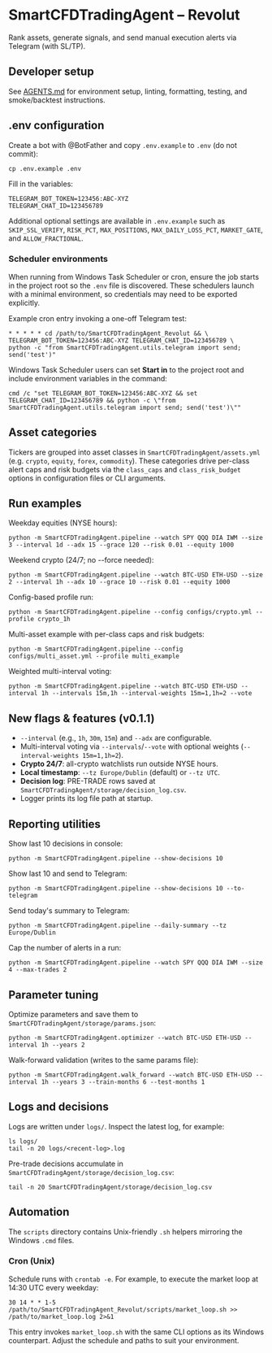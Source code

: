 # SmartCFDTradingAgent – Revolut

Rank assets, generate signals, and send manual execution alerts via Telegram (with SL/TP).

## Developer setup

See [AGENTS.md](AGENTS.md) for environment setup, linting, formatting, testing, and smoke/backtest instructions.

## .env configuration
Create a bot with @BotFather and copy `.env.example` to `.env` (do not commit):

```
cp .env.example .env
```

Fill in the variables:

```
TELEGRAM_BOT_TOKEN=123456:ABC-XYZ
TELEGRAM_CHAT_ID=123456789
```

Additional optional settings are available in `.env.example` such as
`SKIP_SSL_VERIFY`, `RISK_PCT`, `MAX_POSITIONS`, `MAX_DAILY_LOSS_PCT`,
`MARKET_GATE`, and `ALLOW_FRACTIONAL`.

### Scheduler environments
When running from Windows Task Scheduler or cron, ensure the job starts in the
project root so the `.env` file is discovered.  These schedulers launch with a
minimal environment, so credentials may need to be exported explicitly.

Example cron entry invoking a one-off Telegram test:

```
* * * * * cd /path/to/SmartCFDTradingAgent_Revolut && \
TELEGRAM_BOT_TOKEN=123456:ABC-XYZ TELEGRAM_CHAT_ID=123456789 \
python -c "from SmartCFDTradingAgent.utils.telegram import send; send('test')"
```

Windows Task Scheduler users can set **Start in** to the project root and
include environment variables in the command:

```
cmd /c "set TELEGRAM_BOT_TOKEN=123456:ABC-XYZ && set TELEGRAM_CHAT_ID=123456789 && python -c \"from SmartCFDTradingAgent.utils.telegram import send; send('test')\""
```

## Asset categories
Tickers are grouped into asset classes in `SmartCFDTradingAgent/assets.yml` (e.g. `crypto`, `equity`, `forex`, `commodity`).
These categories drive per-class alert caps and risk budgets via the `class_caps` and
`class_risk_budget` options in configuration files or CLI arguments.

## Run examples
Weekday equities (NYSE hours):
```
python -m SmartCFDTradingAgent.pipeline --watch SPY QQQ DIA IWM --size 3 --interval 1d --adx 15 --grace 120 --risk 0.01 --equity 1000
```
Weekend crypto (24/7; no --force needed):
```
python -m SmartCFDTradingAgent.pipeline --watch BTC-USD ETH-USD --size 2 --interval 1h --adx 10 --grace 10 --risk 0.01 --equity 1000
```
Config-based profile run:
```
python -m SmartCFDTradingAgent.pipeline --config configs/crypto.yml --profile crypto_1h
```

Multi-asset example with per-class caps and risk budgets:
```
python -m SmartCFDTradingAgent.pipeline --config configs/multi_asset.yml --profile multi_example
```

Weighted multi-interval voting:
```
python -m SmartCFDTradingAgent.pipeline --watch BTC-USD ETH-USD --interval 1h --intervals 15m,1h --interval-weights 15m=1,1h=2 --vote
```

## New flags & features (v0.1.1)
- `--interval` (e.g., `1h`, `30m`, `15m`) and `--adx` are configurable.
- Multi-interval voting via `--intervals`/`--vote` with optional weights
  (`--interval-weights 15m=1,1h=2`).
- **Crypto 24/7**: all-crypto watchlists run outside NYSE hours.
- **Local timestamp**: `--tz Europe/Dublin` (default) or `--tz UTC`.
- **Decision log**: PRE-TRADE rows saved at `SmartCFDTradingAgent/storage/decision_log.csv`.
- Logger prints its log file path at startup.

## Reporting utilities
Show last 10 decisions in console:
```
python -m SmartCFDTradingAgent.pipeline --show-decisions 10
```
Show last 10 and send to Telegram:
```
python -m SmartCFDTradingAgent.pipeline --show-decisions 10 --to-telegram
```
Send today's summary to Telegram:
```
python -m SmartCFDTradingAgent.pipeline --daily-summary --tz Europe/Dublin
```
Cap the number of alerts in a run:
```
python -m SmartCFDTradingAgent.pipeline --watch SPY QQQ DIA IWM --size 4 --max-trades 2
```

## Parameter tuning
Optimize parameters and save them to `SmartCFDTradingAgent/storage/params.json`:
```
python -m SmartCFDTradingAgent.optimizer --watch BTC-USD ETH-USD --interval 1h --years 2
```
Walk-forward validation (writes to the same params file):
```
python -m SmartCFDTradingAgent.walk_forward --watch BTC-USD ETH-USD --interval 1h --years 3 --train-months 6 --test-months 1
```

## Logs and decisions
Logs are written under `logs/`. Inspect the latest log, for example:
```
ls logs/
tail -n 20 logs/<recent-log>.log
```
Pre-trade decisions accumulate in `SmartCFDTradingAgent/storage/decision_log.csv`:
```
tail -n 20 SmartCFDTradingAgent/storage/decision_log.csv
```

## Automation

The `scripts` directory contains Unix-friendly `.sh` helpers mirroring the Windows `.cmd` files.

### Cron (Unix)
Schedule runs with `crontab -e`. For example, to execute the market loop at 14:30 UTC every weekday:

```
30 14 * * 1-5 /path/to/SmartCFDTradingAgent_Revolut/scripts/market_loop.sh >> /path/to/market_loop.log 2>&1
```

This entry invokes `market_loop.sh` with the same CLI options as its Windows counterpart. Adjust the schedule and paths to suit your environment.

